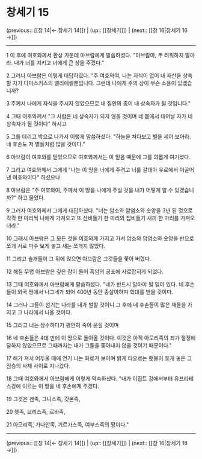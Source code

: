 # 창세기 15

(previous:: [[창 14|← 창세기 14]]) | (up:: [[창세기]]) | (next:: [[창 16|창세기 16 →]])

***




1 
이 후에 여호와께서 환상 가운데 아브람에게 말씀하셨다. "아브람아, 두 려워하지 말아라. 내가 너를 지키고 너에게 큰 상을 주겠다." 



2 
그러나 아브람은 이렇게 대답하였다. "주 여호와여, 나는 자식이 없어 내 재산을 상속할 자가 다마스커스의 엘리에셀뿐입니다. 그런데 나에게 주의 상이 무슨 소용이 있겠습니까? 



3 
주께서 나에게 자식을 주시지 않았으므로 내 집안의 종이 내 상속자가 될 것입니다." 



4 
그때 여호와께서 "그 사람은 네 상속자가 되지 않을 것이며 네 몸에서 태어날 자가 네 상속자가 될 것이다" 하시고 



5 
그를 데리고 밖으로 나가서 이렇게 말씀하셨다. "하늘을 쳐다보고 별을 세어 보아라. 네 후손도 저 별들처럼 많을 것이다." 



6 
아브람이 여호와를 믿었으므로 여호와께서는 이 믿음 때문에 그를 의롭게 여기셨다. 



7 
그리고 여호와께서 그에게 "나는 이 땅을 너에게 주려고 너를 갈대아 우르에서 이끌어낸 여호와이다" 하셨으나 



8 
아브람은 "주 여호와여, 주께서 이 땅을 나에게 주실 것을 내가 어떻게 알 수 있겠습니까?" 하고 물었다. 



9 
그러자 여호와께서 그에게 대답하셨다. "너는 암소와 암염소와 숫양을 3년 된 것으로 각각 한 마리씩 나에게 가져오고 또 산비둘기 한 마리와 집비둘기 새끼 한 마리를 가져오너라." 



10 
그래서 아브람은 그 모든 것을 여호와께 가지고 가서 암소와 암염소와 숫양을 반으로 쪼개 서로 마주 보게 놓고 새는 쪼개지 않았다. 



11 
그리고 솔개들이 그 위에 앉으면 아브람은 그것들을 쫓아 버렸다. 



12 
해질 무렵 아브람은 깊은 잠이 들어 흑암의 공포에 사로잡히게 되었다. 



13 
그때 여호와께서 아브람에게 말씀하셨다. "네가 반드시 알아야 될 일이 있다. 네 후손들이 외국 땅에서 나그네가 되어 400년 동안 종살이하며 학대를 받을 것이다. 



14 
그러나 그들이 섬기는 나라를 내가 벌할 것이니 그 후에 네 후손들이 많은 재물을 가지고 그 나라에서 나올 것이다. 



15 
그리고 너는 장수하다가 평안히 죽어 묻힐 것이며 



16 
네 후손들은 4대 만에 이 땅으로 돌아올 것이다. 이것은 아직 아모리족의 죄가 절정에 달하지 않았으므로 그때까지는 내가 그들을 쫓아내지 않을 것이기 때문이다." 



17 
해가 져서 어두울 때에 연기 나는 화로가 보이며 밝게 타오르는 횃불이 쪼개 놓은 그 짐승의 사체 사이로 지나갔다. 



18 
그때 여호와께서 아브람에게 이렇게 약속하셨다. "내가 이집트 강에서부터 유프라테스강에 이르는 이 땅을 네 후손에게 주겠다. 



19 
그것은 겐족, 그니스족, 갓몬족, 



20 
헷족, 브리스족, 르바족, 



21 
아모리족, 가나안족, 기르가스족, 여부스족의 땅이다."

***

(previous:: [[창 14|← 창세기 14]]) | (up:: [[창세기]]) | (next:: [[창 16|창세기 16 →]])
